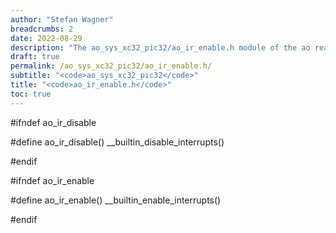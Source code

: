 ```yaml
---
author: "Stefan Wagner"
breadcrumbs: 2
date: 2022-08-29
description: "The ao_sys_xc32_pic32/ao_ir_enable.h module of the ao real-time operating system."
draft: true
permalink: /ao_sys_xc32_pic32/ao_ir_enable.h/ 
subtitle: "<code>ao_sys_xc32_pic32</code>"
title: "<code>ao_ir_enable.h</code>"
toc: true
---
```


#ifndef ao_ir_disable

#define ao_ir_disable()     __builtin_disable_interrupts()

#endif

#ifndef ao_ir_enable

#define ao_ir_enable()      __builtin_enable_interrupts()

#endif

